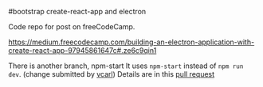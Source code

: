 #bootstrap create-react-app and electron

Code repo for post on freeCodeCamp.

https://medium.freecodecamp.com/building-an-electron-application-with-create-react-app-97945861647c#.ze6c9qin1

There is another branch, npm-start
It uses `npm-start` instead of `npm run dev`. (change submitted by [vcarl](https://github.com/vcarl)) Details are in this [pull request](https://github.com/csepulv/electron-with-create-react-app/pull/2)